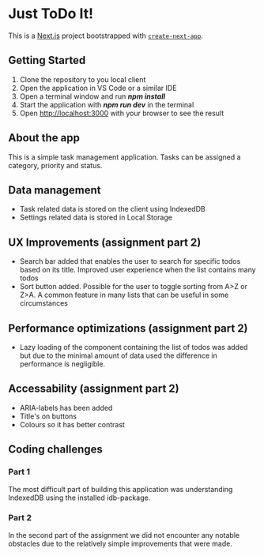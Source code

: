# Just ToDo It!
This is a [Next.js](https://nextjs.org/) project bootstrapped with [`create-next-app`](https://github.com/vercel/next.js/tree/canary/packages/create-next-app).

## Getting Started

1. Clone the repository to you local client
2. Open the application in VS Code or a similar IDE
3. Open a terminal window and run <i><b>npm install</b></i>
4. Start the application with <i><b>npm run dev</b></i> in the terminal
5. Open [http://localhost:3000](http://localhost:3000) with your browser to see the result

## About the app
This is a simple task management application. Tasks can be assigned a category, priority and status.

## Data management
- Task related data is stored on the client using IndexedDB
- Settings related data is stored in Local Storage

## UX Improvements (assignment part 2)
- Search bar added that enables the user to search for specific todos based on its title. Improved user experience when the list contains many todos
- Sort button added. Possible for the user to toggle sorting from A>Z or Z>A. A common feature in many lists that can be useful in some circumstances

## Performance optimizations (assignment part 2)
- Lazy loading of the component containing the list of todos was added but due to the minimal amount of data used the difference in performance is negligible.

## Accessability (assignment part 2)
- ARIA-labels has been added
- Title's on buttons
- Colours so it has better contrast

## Coding challenges
### Part 1
The most difficult part of building this application was understanding IndexedDB using the installed idb-package.
### Part 2
In the second part of the assignment we did not encounter any notable obstacles due to the relatively simple improvements that were made.

